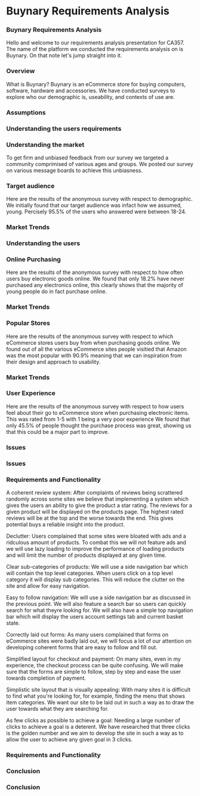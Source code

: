 # Buynary Requirements Analysis

### Buynary Requirements Analysis
Hello and welcome to our requirements analysis presentation for CA357. The name of the platform we conducted the requirements analysis on is Buynary. On that note let's jump straight into it. 

### Overview
What is Buynary?
Buynary is an eCommerce store for buying computers, software, hardware and accessories. 
We have conducted surveys to explore who our demographic is, useability, and contexts of use are.

### Assumptions
### Understanding the users requirements

### Understanding the market
To get firm and unbiased feedback from our survey we targeted a community comprimised of various ages and groups. We posted our survey on various message boards to achieve this unbiasness.
### Target audience 
Here are the results of the anonymous survey with respect to demographic.
We initially found that our target audience was infact how we assumed, young. Percisely 95.5% of the users who answered were between 18-24.
### Market Trends
### Understanding the users
### Online Purchasing
Here are the results of the anonymous survey with respect to how often users buy electronic goods online.
We found that only 18.2% have never purchased any electronics online, this clearly shows that the majority of young people do in fact purchase online.
### Market Trends
### Popular Stores
Here are the results of the anonymous survey with respect to which eCommerce stores users buy from when purchasing goods online.
We found out of all the various eCommerce sites people visitied that Amazon was the most popular with 90.9% meaning that we can inspiration from their design and approach to usability.
### Market Trends
### User Experience
Here are the results of the anonymous survey with respect to how users feel about their go to eCommerce store when purchasing electronic items. This was rated from 1-5 with 1 being a very poor experience
We found that only 45.5% of people thought the purchase process was great, showing us that this could be a major part to improve.
### Issues
### Issues
### Requirements and Functionality
A coherent review system: After complaints of reviews being scrattered randomly across some sites we believe that implementing a system which gives the users an ability to give the product a star rating. The reviews for a given product will be displayed on the products page. The highest rated reviews will be at the top and the worse towards the end. This gives potential buys a reliable insight into the product.

Declutter: Users complained that some sites were bloated with ads and a ridculous amount of products. To combat this we will not feature ads and we will use lazy loading to improve the performance of loading products and will limit the number of products displayed at any given time. 

Clear sub-categories of products: We will use a side navigation bar which will contain the top level categories. When users click on a top level category it will display sub categories. This will reduce the clutter on the site and allow for easy navigation.

Easy to follow navigation: We will use a side navigation bar as discussed in the previous point. We will also feature a search bar so users can quickly search for what theyre looking for. We will also have a simple top navigation bar which will display the users account settings tab and current basket state. 

Correctly laid out forms: As many users complained that forms on eCommerce sites were badly laid out, we will focus a lot of our attention on developing coherent forms that are easy to follow and fill out. 

Simplified layout for checkout and payment: On many sites, even in my experience, the checkout process can be quite confusing. We will make sure that the forms are simple to follow, step by step and ease the user towards completion of payment.

Simplistic site layout that is visually appealing: With many sites it is difficult to find what you're looking for, for example, finding the menu that shows item categories. We want our site to be laid out in such a way as to draw the user towards what they are searching for. 

As few clicks as possible to achieve a goal: Needing a large number of clicks to achieve a goal is a deterent. We have researched that three clicks is the golden number and we aim to develop the site in such a way as to allow the user to achieve any given goal in 3 clicks. 
### Requirements and Functionality
### Conclusion
### Conclusion
